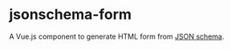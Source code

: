 # jsonschema-form

A Vue.js component to generate HTML form from [JSON schema](http://json-schema.org/).
